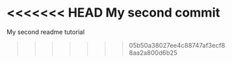 <<<<<<< HEAD
My second commit
=======
My second readme tutorial
>>>>>>> 05b50a38027ee4c88747af3ecf88aa2a800d6b25
